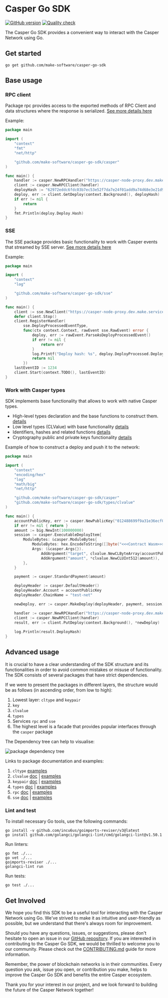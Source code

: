 # Casper Go SDK
[![GitHub version](https://badge.fury.io/gh/make-software/casper-go-sdk.svg)](https://badge.fury.io/gh/make-software%2Fcasper-go-sdk)
[![Quality check](https://github.com/make-software/casper-go-sdk/actions/workflows/quality-check.yml/badge.svg)](https://github.com/make-software/casper-go-sdk/actions/workflows/quality-check.yml)

The Casper Go SDK provides a convenient way to interact with the Casper Network using Go.

## Get started

```shell
go get github.com/make-software/casper-go-sdk
```

## Base usage

### RPC client

Package rpc provides access to the exported methods of RPC Client and data structures where the response is serialized.
[See more details here](rpc/README.md)

Example:
```go
package main

import (
	"context"
	"fmt"
	"net/http"

	"github.com/make-software/casper-go-sdk/casper"
)

func main() {
	handler := casper.NewRPCHandler("https://casper-node-proxy.dev.make.services/rpc", http.DefaultClient)
	client := casper.NewRPCClient(handler)
	deployHash := "62972eddc6fdc03b7ec53e52f7da7e24f01add9a74d68e3e21d924051c43f126"
	deploy, err := client.GetDeploy(context.Background(), deployHash)
	if err != nil {
		return
	}
	fmt.Println(deploy.Deploy.Hash)
}
```

### SSE

The SSE package provides basic functionality to work with Casper events that streamed by SSE server.
[See more details here](sse/README.md)

Example:
```go
package main

import (
	"context"
	"log"

	"github.com/make-software/casper-go-sdk/sse"
)

func main() {
	client := sse.NewClient("https://casper-node-proxy.dev.make.services/events/main")
	defer client.Stop()
	client.RegisterHandler(
		sse.DeployProcessedEventType,
		func(ctx context.Context, rawEvent sse.RawEvent) error {
			deploy, err := rawEvent.ParseAsDeployProcessedEvent()
			if err != nil {
				return err
			}
			log.Printf("Deploy hash: %s", deploy.DeployProcessed.DeployHash)
			return nil
		})
	lastEventID := 1234
	client.Start(context.TODO(), lastEventID)
}
```

### Work with Casper types

SDK implements base functionality that allows to work with native Casper types.

* High-level types declaration and the base functions to construct them. [details](types/README.md)
* Low level types (CLValue) with base functionality [details](types/clvalue/README.md)
* Identifiers, hashes and related functions [details](types/key/README.md)
* Cryptography public and private keys functionality [details](types/keypair/README.md)

Example of how to construct a deploy and push it to the network:
```go
package main

import (
	"context"
	"encoding/hex"
	"log"
	"math/big"
	"net/http"

	"github.com/make-software/casper-go-sdk/casper"
	"github.com/make-software/casper-go-sdk/types/clvalue"
)

func main() {
	accountPublicKey, err := casper.NewPublicKey("012488699f9a31e36ecf002675cd7186b48e6a735d10ec1b308587ca719937752c")
	if err != nil { return }
	amount := big.NewInt(100000000)
	session := casper.ExecutableDeployItem{
		ModuleBytes: &casper.ModuleBytes{
			ModuleBytes: hex.EncodeToString([]byte("<<<Contract Wasm>>>")),
			Args: (&casper.Args{}).
				AddArgument("target", clvalue.NewCLByteArray(accountPublicKey.AccountHash().Bytes())).
				AddArgument("amount", *clvalue.NewCLUInt512(amount)),
		},
	}

	payment := casper.StandardPayment(amount)

	deployHeader := casper.DefaultHeader()
	deployHeader.Account = accountPublicKey
	deployHeader.ChainName = "test-net"

	newDeploy, err := casper.MakeDeploy(deployHeader, payment, session)

	handler := casper.NewRPCHandler("https://casper-node-proxy.dev.make.services/rpc", http.DefaultClient)
	client := casper.NewRPCClient(handler)
	result, err := client.PutDeploy(context.Background(), *newDeploy)
	
	log.Println(result.DeployHash)
}
```

## Advanced usage

It is crucial to have a clear understanding of the SDK structure and its functionalities in order to avoid common mistakes or misuse of functionality. The SDK consists of several packages that have strict dependencies.

If we were to present the packages in different layers, the structure would be as follows (in ascending order, from low to high):

1. Lowest layer: `cltype` and `keypair`
2. `key`
3. `clvalue`
4. `types`
5. Services `rpc` and `sse`
6. The highest level is a facade that provides popular interfaces through the `casper` package

The Dependency tree can help to visualise:

![package dependency tree](docs/package-dependency-tree.png)

Links to package documentation and examples:
1. `cltype` [examples](tests/types/cl_value/cl_type/list_test.go)
2. `clvalue` [doc](types/clvalue/README.md) | [examples](tests/types/cl_value/example_test.go)
3. `keypair` [doc](types/keypair/README.md) | [examples](tests/types/keypair/private_key_test.go)
4. `types` [doc](types/README.md) | [examples](tests/types/deploy_make_test.go)
5. `rpc` [doc](rpc/README.md) | [examples](tests/rpc/client_example_test.go)
6. `sse` [doc](sse/README.md) | [examples](tests/sse/example_test.go)


### Lint and test

To install necessary Go tools, use the following commands:
```shell
go install -v github.com/incu6us/goimports-reviser/v3@latest
go install github.com/golangci/golangci-lint/cmd/golangci-lint@v1.50.1
```

Run linters:
```shell
go fmt ./...
go vet ./...
goimports-reviser ./...
golangci-lint run
```

Run tests:
```shell
go test ./...
```

## Get Involved

We hope you find this SDK to be a useful tool for interacting with the Casper Network using Go. We've strived to make it as intuitive and user-friendly as possible, but we understand that there's always room for improvement.

Should you have any questions, issues, or suggestions, please don't hesitate to open an issue in our [GitHub repository](https://github.com/make-software/casper-go-sdk/issues). If you are interested in contributing to the Casper Go SDK, we would be thrilled to welcome you to our community. Please check out the [CONTRIBUTING.md](CONTRIBUTING.md) guide for more information.

Remember, the power of blockchain networks is in their communities. Every question you ask, issue you open, or contribution you make, helps to improve the Casper Go SDK and benefits the entire Casper ecosystem.

Thank you for your interest in our project, and we look forward to building the future of the Casper Network together!
